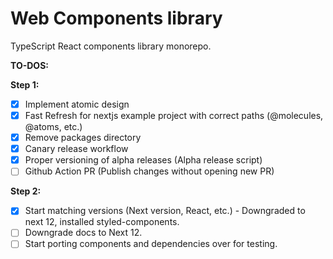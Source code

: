 # Web Components library

TypeScript React components library monorepo.

**TO-DOS:**

**Step 1:**

- [x] Implement atomic design
- [x] Fast Refresh for nextjs example project with correct paths (@molecules, @atoms, etc.)
- [x] Remove packages directory
- [x] Canary release workflow
- [x] Proper versioning of alpha releases (Alpha release script)
- [ ] Github Action PR (Publish changes without opening new PR)

**Step 2:**

- [x] Start matching versions (Next version, React, etc.) - Downgraded to next 12, installed styled-components.
- [ ] Downgrade docs to Next 12.
- [ ] Start porting components and dependencies over for testing.
